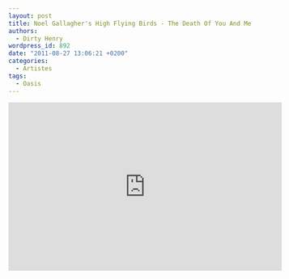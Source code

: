 ```yaml
---
layout: post
title: Noel Gallagher's High Flying Birds - The Death Of You And Me
authors:
  - Dirty Henry
wordpress_id: 892
date: "2011-08-27 13:06:21 +0200"
categories:
  - Artistes
tags:
  - Oasis
---
```


<iframe width="540" height="333" src="http://www.youtube.com/embed/kFx_IniNjfE" frameborder="0" allowfullscreen></iframe>
